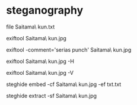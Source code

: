 # steganography
file Saitama\ kun.txt  

exiftool Saitama\ kun.jpg

exiftool -comment='serias punch' Saitama\ kun.jpg

exiftool Saitama\ kun.jpg -H                         

exiftool Saitama\ kun.jpg -V                         

steghide embed -cf Saitama\ kun.jpg -ef txt.txt

steghide extract -sf Saitama\ kun.jpg   
